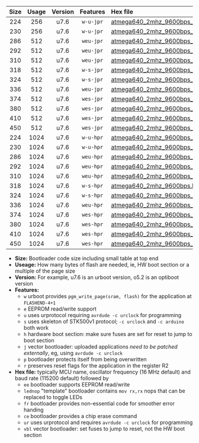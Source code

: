 |Size|Usage|Version|Features|Hex file|
|:-:|:-:|:-:|:-:|:--|
|224|256|u7.6|`w-u-jpr`|[atmega640_2mhz_9600bps_ur_vbl.hex](https://raw.githubusercontent.com/stefanrueger/urboot/main//atmega640_2mhz_9600bps_ur_vbl.hex)|
|230|256|u7.6|`w-u-jpr`|[atmega640_2mhz_9600bps_lednop_ur_vbl.hex](https://raw.githubusercontent.com/stefanrueger/urboot/main//atmega640_2mhz_9600bps_lednop_ur_vbl.hex)|
|286|512|u7.6|`weu-jpr`|[atmega640_2mhz_9600bps_ee_ur_vbl.hex](https://raw.githubusercontent.com/stefanrueger/urboot/main//atmega640_2mhz_9600bps_ee_ur_vbl.hex)|
|292|512|u7.6|`weu-jpr`|[atmega640_2mhz_9600bps_ee_lednop_ur_vbl.hex](https://raw.githubusercontent.com/stefanrueger/urboot/main//atmega640_2mhz_9600bps_ee_lednop_ur_vbl.hex)|
|310|512|u7.6|`weu-jpr`|[atmega640_2mhz_9600bps_ee_lednop_fr_ur_vbl.hex](https://raw.githubusercontent.com/stefanrueger/urboot/main//atmega640_2mhz_9600bps_ee_lednop_fr_ur_vbl.hex)|
|318|512|u7.6|`w-s-jpr`|[atmega640_2mhz_9600bps_vbl.hex](https://raw.githubusercontent.com/stefanrueger/urboot/main//atmega640_2mhz_9600bps_vbl.hex)|
|324|512|u7.6|`w-s-jpr`|[atmega640_2mhz_9600bps_lednop_vbl.hex](https://raw.githubusercontent.com/stefanrueger/urboot/main//atmega640_2mhz_9600bps_lednop_vbl.hex)|
|336|512|u7.6|`weu-jpr`|[atmega640_2mhz_9600bps_ee_lednop_fr_ce_ur_vbl.hex](https://raw.githubusercontent.com/stefanrueger/urboot/main//atmega640_2mhz_9600bps_ee_lednop_fr_ce_ur_vbl.hex)|
|374|512|u7.6|`wes-jpr`|[atmega640_2mhz_9600bps_ee_vbl.hex](https://raw.githubusercontent.com/stefanrueger/urboot/main//atmega640_2mhz_9600bps_ee_vbl.hex)|
|380|512|u7.6|`wes-jpr`|[atmega640_2mhz_9600bps_ee_lednop_vbl.hex](https://raw.githubusercontent.com/stefanrueger/urboot/main//atmega640_2mhz_9600bps_ee_lednop_vbl.hex)|
|410|512|u7.6|`wes-jpr`|[atmega640_2mhz_9600bps_ee_lednop_fr_vbl.hex](https://raw.githubusercontent.com/stefanrueger/urboot/main//atmega640_2mhz_9600bps_ee_lednop_fr_vbl.hex)|
|450|512|u7.6|`wes-jpr`|[atmega640_2mhz_9600bps_ee_lednop_fr_ce_vbl.hex](https://raw.githubusercontent.com/stefanrueger/urboot/main//atmega640_2mhz_9600bps_ee_lednop_fr_ce_vbl.hex)|
|224|1024|u7.6|`w-u-hpr`|[atmega640_2mhz_9600bps_ur.hex](https://raw.githubusercontent.com/stefanrueger/urboot/main//atmega640_2mhz_9600bps_ur.hex)|
|230|1024|u7.6|`w-u-hpr`|[atmega640_2mhz_9600bps_lednop_ur.hex](https://raw.githubusercontent.com/stefanrueger/urboot/main//atmega640_2mhz_9600bps_lednop_ur.hex)|
|286|1024|u7.6|`weu-hpr`|[atmega640_2mhz_9600bps_ee_ur.hex](https://raw.githubusercontent.com/stefanrueger/urboot/main//atmega640_2mhz_9600bps_ee_ur.hex)|
|292|1024|u7.6|`weu-hpr`|[atmega640_2mhz_9600bps_ee_lednop_ur.hex](https://raw.githubusercontent.com/stefanrueger/urboot/main//atmega640_2mhz_9600bps_ee_lednop_ur.hex)|
|310|1024|u7.6|`weu-hpr`|[atmega640_2mhz_9600bps_ee_lednop_fr_ur.hex](https://raw.githubusercontent.com/stefanrueger/urboot/main//atmega640_2mhz_9600bps_ee_lednop_fr_ur.hex)|
|318|1024|u7.6|`w-s-hpr`|[atmega640_2mhz_9600bps.hex](https://raw.githubusercontent.com/stefanrueger/urboot/main//atmega640_2mhz_9600bps.hex)|
|324|1024|u7.6|`w-s-hpr`|[atmega640_2mhz_9600bps_lednop.hex](https://raw.githubusercontent.com/stefanrueger/urboot/main//atmega640_2mhz_9600bps_lednop.hex)|
|336|1024|u7.6|`weu-hpr`|[atmega640_2mhz_9600bps_ee_lednop_fr_ce_ur.hex](https://raw.githubusercontent.com/stefanrueger/urboot/main//atmega640_2mhz_9600bps_ee_lednop_fr_ce_ur.hex)|
|374|1024|u7.6|`wes-hpr`|[atmega640_2mhz_9600bps_ee.hex](https://raw.githubusercontent.com/stefanrueger/urboot/main//atmega640_2mhz_9600bps_ee.hex)|
|380|1024|u7.6|`wes-hpr`|[atmega640_2mhz_9600bps_ee_lednop.hex](https://raw.githubusercontent.com/stefanrueger/urboot/main//atmega640_2mhz_9600bps_ee_lednop.hex)|
|410|1024|u7.6|`wes-hpr`|[atmega640_2mhz_9600bps_ee_lednop_fr.hex](https://raw.githubusercontent.com/stefanrueger/urboot/main//atmega640_2mhz_9600bps_ee_lednop_fr.hex)|
|450|1024|u7.6|`wes-hpr`|[atmega640_2mhz_9600bps_ee_lednop_fr_ce.hex](https://raw.githubusercontent.com/stefanrueger/urboot/main//atmega640_2mhz_9600bps_ee_lednop_fr_ce.hex)|

- **Size:** Bootloader code size including small table at top end
- **Useage:** How many bytes of flash are needed, ie, HW boot section or a multiple of the page size
- **Version:** For example, u7.6 is an urboot version, o5.2 is an optiboot version
- **Features:**
  + `w` urboot provides `pgm_write_page(sram, flash)` for the application at `FLASHEND-4+1`
  + `e` EEPROM read/write support
  + `u` uses urprotocol requiring `avrdude -c urclock` for programming
  + `s` uses skeleton of STK500v1 protocol; `-c urclock` and `-c arduino` both work
  + `h` hardware boot section: make sure fuses are set for reset to jump to boot section
  + `j` vector bootloader: uploaded applications *need to be patched externally*, eg, using `avrdude -c urclock`
  + `p` bootloader protects itself from being overwritten
  + `r` preserves reset flags for the application in the register R2
- **Hex file:** typically MCU name, oscillator frequency (16 MHz default) and baud rate (115200 default) followed by
  + `ee` bootloader supports EEPROM read/write
  + `lednop` "template" bootloader contains `mov rx,rx` nops that can be replaced to toggle LEDs
  + `fr` bootloader provides non-essential code for smoother error handing
  + `ce` bootloader provides a chip erase command
  + `ur` uses urprotocol and requires `avrdude -c urclock` for programming
  + `vbl` vector bootloader: set fuses to jump to reset, not the HW boot section
